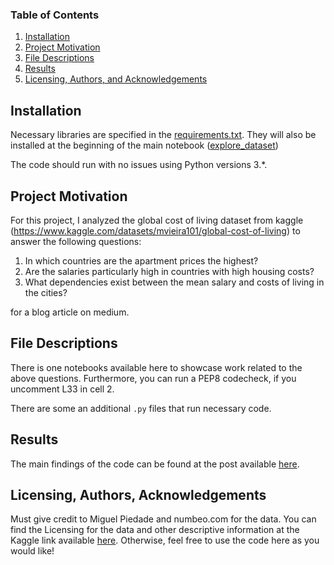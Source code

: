 ### Table of Contents

1. [Installation](#installation)
2. [Project Motivation](#motivation)
3. [File Descriptions](#files)
4. [Results](#results)
5. [Licensing, Authors, and Acknowledgements](#licensing)

## Installation <a name="installation"></a>

Necessary libraries are specified in the [requirements.txt](requirements.txt). They will also be installed at the beginning of the main notebook ([explore_dataset](explore_dataset.ipynb))

The code should run with no issues using Python versions 3.*.

## Project Motivation<a name="motivation"></a>

For this project, I analyzed the global cost of living dataset from kaggle (https://www.kaggle.com/datasets/mvieira101/global-cost-of-living) to answer the following questions:

1. In which countries are the apartment prices the highest?
2. Are the salaries particularly high in countries with high housing costs?
3. What dependencies exist between the mean salary and costs of living in the cities?

for a blog article on medium.

## File Descriptions <a name="files"></a>

There is one notebooks available here to showcase work related to the above questions.
Furthermore, you can run a PEP8 codecheck, if you uncomment L33 in cell 2.

There are some an additional `.py` files that run necessary code. 

## Results<a name="results"></a>

The main findings of the code can be found at the post available [here]().

## Licensing, Authors, Acknowledgements<a name="licensing"></a>

Must give credit to Miguel Piedade and numbeo.com for the data.  You can find the Licensing for the data and other descriptive information at the Kaggle link available [here](https://www.kaggle.com/datasets/mvieira101/global-cost-of-living). Otherwise, feel free to use the code here as you would like! 


